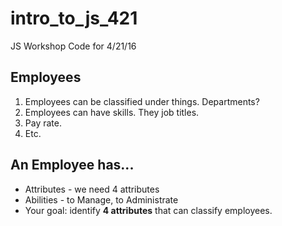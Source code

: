 # intro_to_js_421
JS Workshop Code for 4/21/16

## Employees

1. Employees can be classified under things. Departments?
2. Employees can have skills. They job titles.
3. Pay rate.
4. Etc.

## An Employee has...
- Attributes - we need 4 attributes
- Abilities - to Manage, to Administrate
- Your goal: identify **4 attributes** that can classify employees.
